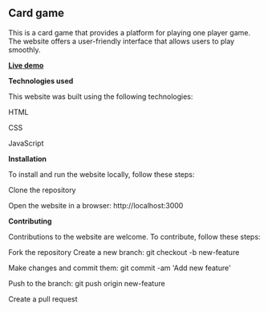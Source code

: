 ## Card game


This is a card game that provides a platform for playing one player game. The website offers a user-friendly interface that allows users to play smoothly.


**[Live demo](https://cardgameflex.vercel.app/)**


**Technologies used**


This website was built using the following technologies:

HTML

CSS

JavaScript


**Installation**


To install and run the website locally, follow these steps:

Clone the repository

Open the website in a browser: http://localhost:3000


**Contributing**


Contributions to the website are welcome. To contribute, follow these steps:

Fork the repository Create a new branch: git checkout -b new-feature

Make changes and commit them: git commit -am 'Add new feature'

Push to the branch: git push origin new-feature

Create a pull request
